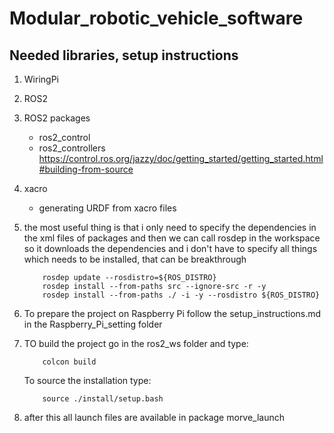 # Modular_robotic_vehicle_software

## Needed libraries, setup instructions

1. WiringPi

2. ROS2

3. ROS2 packages
    - ros2_control
    - ros2_controllers
    https://control.ros.org/jazzy/doc/getting_started/getting_started.html#building-from-source

4. xacro
    - generating URDF from xacro files 

5. the most useful thing is that i only need to specify the dependencies in the xml files of packages
    and then we can call rosdep in the workspace so it downloads the dependencies and i don't have to specify
    all things which needs to be installed, that can be breakthrough

    ```
        rosdep update --rosdistro=${ROS_DISTRO}
        rosdep install --from-paths src --ignore-src -r -y 
        rosdep install --from-paths ./ -i -y --rosdistro ${ROS_DISTRO}
    ```

6. To prepare the project on Raspberry Pi follow the setup_instructions.md in the Raspberry_Pi_setting folder
7. TO build the project go in the ros2_ws folder and type:
    ```
        colcon build
    ```
    To source the installation type:
    ```
        source ./install/setup.bash
    ```
8. after this all launch files are available in package morve_launch
